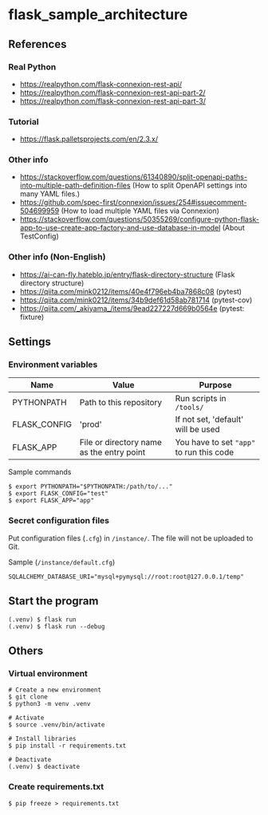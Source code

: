 # flask_sample_architecture

## References

### Real Python

- https://realpython.com/flask-connexion-rest-api/
- https://realpython.com/flask-connexion-rest-api-part-2/
- https://realpython.com/flask-connexion-rest-api-part-3/

### Tutorial

- https://flask.palletsprojects.com/en/2.3.x/

### Other info

- https://stackoverflow.com/questions/61340890/split-openapi-paths-into-multiple-path-definition-files (How to split OpenAPI settings into many YAML files.)
- https://github.com/spec-first/connexion/issues/254#issuecomment-504699959 (How to load multiple YAML files via Connexion)
- https://stackoverflow.com/questions/50355269/configure-python-flask-app-to-use-create-app-factory-and-use-database-in-model (About TestConfig)

### Other info (Non-English)

- https://ai-can-fly.hateblo.jp/entry/flask-directory-structure (Flask directory structure)
- https://qiita.com/mink0212/items/40e4f796eb4ba7868c08 (pytest)
- https://qiita.com/mink0212/items/34b9def61d58ab781714 (pytest-cov)
- https://qiita.com/_akiyama_/items/9ead227227d669b0564e (pytest: fixture)

## Settings

### Environment variables

Name|Value|Purpose
---|---|---
PYTHONPATH|Path to this repository|Run scripts in `/tools/`
FLASK_CONFIG|'prod'|If not set, 'default' will be used
FLASK_APP|File or directory name as the entry point|You have to set `"app"` to run this code

Sample commands
```
$ export PYTHONPATH="$PYTHONPATH:/path/to/..."
$ export FLASK_CONFIG="test"
$ export FLASK_APP="app"
```

### Secret configuration files

Put configuration files (`.cfg`) in `/instance/`. The file will not be uploaded to Git.

Sample (`/instance/default.cfg`)
```
SQLALCHEMY_DATABASE_URI="mysql+pymysql://root:root@127.0.0.1/temp"
```

## Start the program

```
(.venv) $ flask run 
(.venv) $ flask run --debug
```

## Others

### Virtual environment

```
# Create a new environment
$ git clone 
$ python3 -m venv .venv

# Activate
$ source .venv/bin/activate

# Install libraries
$ pip install -r requirements.txt

# Deactivate
(.venv) $ deactivate
```

### Create requirements.txt

```
$ pip freeze > requirements.txt  
```
